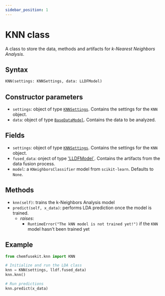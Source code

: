 ```yaml
---
sidebar_position: 1
---
```


# KNN class

A class to store the data, methods and artifacts for _k-Nearest Neighbors Analysis_.

## Syntax

```python
KNN(settings: KNNSettings, data: LLDFModel)
```

## Constructor parameters

- `settings`: object of type [`KNNSettings`](knnsettings.md). Contains the settings for
  the `KNN` object.
- `data`: object of type [`BaseDataModel`](../base/basedatamodel.md). Contains the data to be analyzed.

## Fields

- `settings`: object of type [`KNNSettings`](/tesi/docs/knn/knnsettings). Contains the settings for
  the `KNN` object. 
- `fused_data`: onject of type ['LLDFModel`](/tesi/docs/lldf/lldfmodel). Contains the
  artifacts from the data fusion process.
- `model`: a `KNeighborsClassifier` model from `scikit-learn`. Defaults to `None`.

## Methods

- `knn(self)`: trains the k-Neighbors Analysis model
- `predict(self, x_data)`: performs LDA prediction once the model is trained.
  - *raises*:
    - `RuntimeError("The kNN model is not trained yet!")` if the `KNN` model hasn't been trained yet

## Example

```python
from chemfusekit.knn import KNN

# Initialize and run the LDA class
knn = KNN(settings, lldf.fused_data)
knn.knn()

# Run predictions
knn.predict(x_data)
```